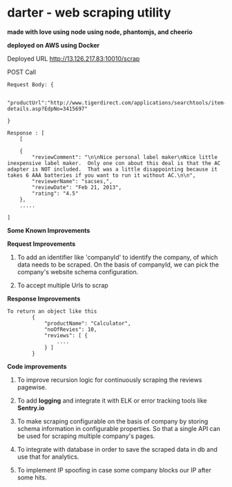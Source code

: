 # darter - web scraping utility

**made with love using node using node, phantomjs, and cheerio**


**deployed on AWS using Docker**

Deployed URL
http://13.126.217.83:10010/scrap

POST Call

    Request Body: {

        "productUrl":"http://www.tigerdirect.com/applications/searchtools/item-details.asp?EdpNo=3415697"

    }

    Response : [
        [
            
        {
            "reviewComment": "\n\nNice personal label maker\nNice little inexpensive label maker.  Only one con about this deal is that the AC adapter is NOT included.  That was a little disappointing because it takes 6 AAA batteries if you want to run it without AC.\n\n",
            "reviewerName": "sacses,",
            "reviewDate": "Feb 21, 2013",
            "rating": "4.5"
        },
        .....

    ]


**Some Known Improvements**

**Request Improvements**

1. To add an identifier like 'companyId' to identify the company, of which data needs to be scraped. On the basis of companyId, we can pick the company's website schema configuration.

2. To accept multiple Urls to scrap

**Response Improvements**

    To return an object like this
            {
                "productName": "Calculator",
                "noOfRevies": 10,
                "reviews": [ {
                    ....
                } ]
            }


**Code improvements**
1. To improve recursion logic for continuously scraping the reviews pagewise.

2. To add **logging** and integrate it with ELK or error tracking tools like **Sentry.io**

3. To make scraping configurable on the basis of company by storing schema information in configurable properties. So that a single API can be used for scraping multiple company's pages.

4. To integrate with database in order to save the scraped data in db and use that for analytics.

5. To implement IP spoofing in case some company blocks our IP after some hits.






